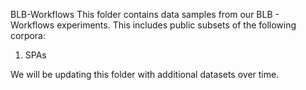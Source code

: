 BLB-Workflows
This folder contains data samples from our BLB - Workflows experiments. This includes public subsets of the following corpora:

1. SPAs

We will be updating this folder with additional datasets over time.
